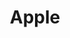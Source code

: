 ---
title: Apple
description: Apple news and updates

# Badge style
style:
    background: "#2a9d8f"
    color: "#fff"
---